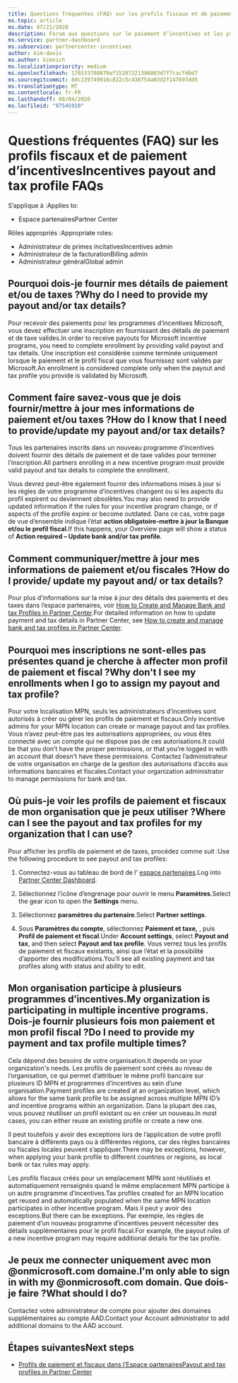 ```yaml
---
title: Questions fréquentes (FAQ) sur les profils fiscaux et de paiement d’incentives
ms.topic: article
ms.date: 07/21/2020
description: Forum aux questions sur le paiement d’incentives et les profils fiscaux.
ms.service: partner-dashboard
ms.subservice: partnercenter-incentives
author: kim-davis
ms.author: kimnich
ms.localizationpriority: medium
ms.openlocfilehash: 176533700870af15107221396803d7f7cacfd0d7
ms.sourcegitcommit: 8dc139749916c822c5c438f54a03d2f147697dd5
ms.translationtype: MT
ms.contentlocale: fr-FR
ms.lasthandoff: 08/04/2020
ms.locfileid: "87545910"
---
```

# <a name="incentives-payout-and-tax-profile-faqs"></a><span data-ttu-id="138ba-103">Questions fréquentes (FAQ) sur les profils fiscaux et de paiement d’incentives</span><span class="sxs-lookup"><span data-stu-id="138ba-103">Incentives payout and tax profile FAQs</span></span>

<span data-ttu-id="138ba-104">S’applique à :</span><span class="sxs-lookup"><span data-stu-id="138ba-104">Applies to:</span></span>

- <span data-ttu-id="138ba-105">Espace partenaires</span><span class="sxs-lookup"><span data-stu-id="138ba-105">Partner Center</span></span>

<span data-ttu-id="138ba-106">Rôles appropriés :</span><span class="sxs-lookup"><span data-stu-id="138ba-106">Appropriate roles:</span></span>

- <span data-ttu-id="138ba-107">Administrateur de primes incitatives</span><span class="sxs-lookup"><span data-stu-id="138ba-107">Incentives admin</span></span>
- <span data-ttu-id="138ba-108">Administrateur de la facturation</span><span class="sxs-lookup"><span data-stu-id="138ba-108">Billing admin</span></span>
- <span data-ttu-id="138ba-109">Administrateur général</span><span class="sxs-lookup"><span data-stu-id="138ba-109">Global admin</span></span>

## <a name="why-do-i-need-to-provide-my-payout-andor-tax-details"></a><span data-ttu-id="138ba-110">Pourquoi dois-je fournir mes détails de paiement et/ou de taxes ?</span><span class="sxs-lookup"><span data-stu-id="138ba-110">Why do I need to provide my payout and/or tax details?</span></span>

<span data-ttu-id="138ba-111">Pour recevoir des paiements pour les programmes d’incentives Microsoft, vous devez effectuer une inscription en fournissant des détails de paiement et de taxe valides.</span><span class="sxs-lookup"><span data-stu-id="138ba-111">In order to receive payouts for Microsoft incentive programs, you need to complete enrollment by providing valid payout and tax details.</span></span> <span data-ttu-id="138ba-112">Une inscription est considérée comme terminée uniquement lorsque le paiement et le profil fiscal que vous fournissez sont validés par Microsoft.</span><span class="sxs-lookup"><span data-stu-id="138ba-112">An enrollment is considered complete only when the payout and tax profile you provide is validated by Microsoft.</span></span>

## <a name="how-do-i-know-that-i-need-to-provideupdate-my-payout-andor-tax-details"></a><span data-ttu-id="138ba-113">Comment faire savez-vous que je dois fournir/mettre à jour mes informations de paiement et/ou taxes ?</span><span class="sxs-lookup"><span data-stu-id="138ba-113">How do I know that I need to provide/update my payout and/or tax details?</span></span>

<span data-ttu-id="138ba-114">Tous les partenaires inscrits dans un nouveau programme d’incentives doivent fournir des détails de paiement et de taxe valides pour terminer l’inscription.</span><span class="sxs-lookup"><span data-stu-id="138ba-114">All partners enrolling in a new incentive program must provide valid payout and tax details to complete the enrollment.</span></span>

<span data-ttu-id="138ba-115">Vous devrez peut-être également fournir des informations mises à jour si les règles de votre programme d’incentives changent ou si les aspects du profil expirent ou deviennent obsolètes.</span><span class="sxs-lookup"><span data-stu-id="138ba-115">You may also need to provide updated information if the rules for your incentive program change, or if aspects of the profile expire or become outdated.</span></span> <span data-ttu-id="138ba-116">Dans ce cas, votre page de vue d’ensemble indique l’état **action obligatoire-mettre à jour la Banque et/ou le profil fiscal**.</span><span class="sxs-lookup"><span data-stu-id="138ba-116">If this happens, your Overview page will show a status of **Action required – Update bank and/or tax profile**.</span></span>

## <a name="how-do-i-provide-update-my-payout-and-or-tax-details"></a><span data-ttu-id="138ba-117">Comment communiquer/mettre à jour mes informations de paiement et/ou fiscales ?</span><span class="sxs-lookup"><span data-stu-id="138ba-117">How do I provide/ update my payout and/ or tax details?</span></span>

<span data-ttu-id="138ba-118">Pour plus d’informations sur la mise à jour des détails des paiements et des taxes dans l’espace partenaires, voir [How to Create and Manage Bank and tax Profiles in Partner Center](https://support.microsoft.com/help/4524534/how-to-create-and-manage-bank-and-tax-profiles-in-partner-center).</span><span class="sxs-lookup"><span data-stu-id="138ba-118">For detailed information on how to update payment and tax details in Partner Center, see [How to create and manage bank and tax profiles in Partner Center](https://support.microsoft.com/help/4524534/how-to-create-and-manage-bank-and-tax-profiles-in-partner-center).</span></span>

## <a name="why-dont-i-see-my-enrollments-when-i-go-to-assign-my-payout-and-tax-profile"></a><span data-ttu-id="138ba-119">Pourquoi mes inscriptions ne sont-elles pas présentes quand je cherche à affecter mon profil de paiement et fiscal ?</span><span class="sxs-lookup"><span data-stu-id="138ba-119">Why don't I see my enrollments when I go to assign my payout and tax profile?</span></span>

<span data-ttu-id="138ba-120">Pour votre localisation MPN, seuls les administrateurs d’incentives sont autorisés à créer ou gérer les profils de paiement et fiscaux.</span><span class="sxs-lookup"><span data-stu-id="138ba-120">Only incentive admins for your MPN location can create or manage payout and tax profiles.</span></span> <span data-ttu-id="138ba-121">Vous n’avez peut-être pas les autorisations appropriées, ou vous êtes connecté avec un compte qui ne dispose pas de ces autorisations.</span><span class="sxs-lookup"><span data-stu-id="138ba-121">It could be that you don’t have the proper permissions, or that you’re logged in with an account that doesn't have these permissions.</span></span> <span data-ttu-id="138ba-122">Contactez l’administrateur de votre organisation en charge de la gestion des autorisations d’accès aux informations bancaires et fiscales.</span><span class="sxs-lookup"><span data-stu-id="138ba-122">Contact your organization administrator to manage permissions for bank and tax.</span></span>

## <a name="where-can-i-see-the-payout-and-tax-profiles-for-my-organization-that-i-can-use"></a><span data-ttu-id="138ba-123">Où puis-je voir les profils de paiement et fiscaux de mon organisation que je peux utiliser ?</span><span class="sxs-lookup"><span data-stu-id="138ba-123">Where can I see the payout and tax profiles for my organization that I can use?</span></span>

<span data-ttu-id="138ba-124">Pour afficher les profils de paiement et de taxes, procédez comme suit :</span><span class="sxs-lookup"><span data-stu-id="138ba-124">Use the following procedure to see payout and tax profiles:</span></span>

1. <span data-ttu-id="138ba-125">Connectez-vous au tableau de bord de l' [espace partenaires](https://partner.microsoft.com/dashboard).</span><span class="sxs-lookup"><span data-stu-id="138ba-125">Log into [Partner Center Dashboard](https://partner.microsoft.com/dashboard).</span></span>

2. <span data-ttu-id="138ba-126">Sélectionnez l’icône d’engrenage pour ouvrir le menu **Paramètres**.</span><span class="sxs-lookup"><span data-stu-id="138ba-126">Select the gear icon to open the **Settings** menu.</span></span>

3. <span data-ttu-id="138ba-127">Sélectionnez **paramètres du partenaire**.</span><span class="sxs-lookup"><span data-stu-id="138ba-127">Select **Partner settings**.</span></span>

4. <span data-ttu-id="138ba-128">Sous **Paramètres du compte**, sélectionnez **Paiement et taxe,** , puis **Profil de paiement et fiscal**.</span><span class="sxs-lookup"><span data-stu-id="138ba-128">Under **Account settings**, select **Payout and tax**, and then select **Payout and tax profile**.</span></span> <span data-ttu-id="138ba-129">Vous verrez tous les profils de paiement et fiscaux existants, ainsi que l’état et la possibilité d’apporter des modifications.</span><span class="sxs-lookup"><span data-stu-id="138ba-129">You’ll see all existing payment and tax profiles along with status and ability to edit.</span></span>

## <a name="my-organization-is-participating-in-multiple-incentive-programs-do-i-need-to-provide-my-payment-and-tax-profile-multiple-times"></a><span data-ttu-id="138ba-130">Mon organisation participe à plusieurs programmes d’incentives.</span><span class="sxs-lookup"><span data-stu-id="138ba-130">My organization is participating in multiple incentive programs.</span></span> <span data-ttu-id="138ba-131">Dois-je fournir plusieurs fois mon paiement et mon profil fiscal ?</span><span class="sxs-lookup"><span data-stu-id="138ba-131">Do I need to provide my payment and tax profile multiple times?</span></span>

<span data-ttu-id="138ba-132">Cela dépend des besoins de votre organisation.</span><span class="sxs-lookup"><span data-stu-id="138ba-132">It depends on your organization's needs.</span></span> <span data-ttu-id="138ba-133">Les profils de paiement sont créés au niveau de l’organisation, ce qui permet d’attribuer le même profil bancaire sur plusieurs ID MPN et programmes d’incentives au sein d’une organisation.</span><span class="sxs-lookup"><span data-stu-id="138ba-133">Payment profiles are created at an organization level, which allows for the same bank profile to be assigned across multiple MPN ID’s and incentive programs within an organization.</span></span> <span data-ttu-id="138ba-134">Dans la plupart des cas, vous pouvez réutiliser un profil existant ou en créer un nouveau.</span><span class="sxs-lookup"><span data-stu-id="138ba-134">In most cases, you can either reuse an existing profile or create a new one.</span></span>

<span data-ttu-id="138ba-135">Il peut toutefois y avoir des exceptions lors de l’application de votre profil bancaire à différents pays ou à différentes régions, car des règles bancaires ou fiscales locales peuvent s’appliquer.</span><span class="sxs-lookup"><span data-stu-id="138ba-135">There may be exceptions, however, when applying your bank profile to different countries or regions, as local bank or tax rules may apply.</span></span>

<span data-ttu-id="138ba-136">Les profils fiscaux créés pour un emplacement MPN sont réutilisés et automatiquement renseignés quand le même emplacement MPN participe à un autre programme d’incentives.</span><span class="sxs-lookup"><span data-stu-id="138ba-136">Tax profiles created for an MPN location get reused and automatically populated when the same MPN location participates in other incentive program.</span></span> <span data-ttu-id="138ba-137">Mais il peut y avoir des exceptions.</span><span class="sxs-lookup"><span data-stu-id="138ba-137">But there can be exceptions.</span></span> <span data-ttu-id="138ba-138">Par exemple, les règles de paiement d’un nouveau programme d’incentives peuvent nécessiter des détails supplémentaires pour le profil fiscal.</span><span class="sxs-lookup"><span data-stu-id="138ba-138">For example, the payout rules of a new incentive program may require additional details for the tax profile.</span></span>  

## <a name="im-only-able-to-sign-in-with-my-onmicrosoftcom-domain-what-should-i-do"></a><span data-ttu-id="138ba-139">Je peux me connecter uniquement avec mon @onmicrosoft.com domaine.</span><span class="sxs-lookup"><span data-stu-id="138ba-139">I'm only able to sign in with my @onmicrosoft.com domain.</span></span> <span data-ttu-id="138ba-140">Que dois-je faire ?</span><span class="sxs-lookup"><span data-stu-id="138ba-140">What should I do?</span></span>

<span data-ttu-id="138ba-141">Contactez votre administrateur de compte pour ajouter des domaines supplémentaires au compte AAD.</span><span class="sxs-lookup"><span data-stu-id="138ba-141">Contact your Account administrator to add additional domains to the AAD account.</span></span>

## <a name="next-steps"></a><span data-ttu-id="138ba-142">Étapes suivantes</span><span class="sxs-lookup"><span data-stu-id="138ba-142">Next steps</span></span>

- [<span data-ttu-id="138ba-143">Profils de paiement et fiscaux dans l’Espace partenaires</span><span class="sxs-lookup"><span data-stu-id="138ba-143">Payout and tax profiles in Partner Center</span></span>](incentives-create-and-manage-your-payout-and-tax-profiles.md)